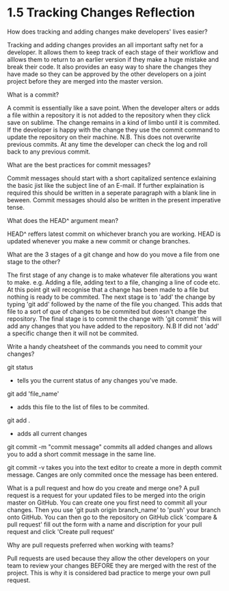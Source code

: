 # 1.5 Tracking Changes Reflection
How does tracking and adding changes make developers' lives easier?

Tracking and adding changes provides an all important safty net for a developer.  It allows them to keep track of each stage of their workflow and alllows them to return to an earlier version if they make a huge mistake and break their code. It also provides an easy way to share the changes they have made so they can be approved by the other developers on a joint project before they are merged into the master version. 

What is a commit?

A commit is essentially like a save point.  When the developer alters or adds a file within a repository it is not added to the repository when they click save on sublime.  The change remains in a kind of limbo until it is commited.  If the developer is happy with the change they use the commit command to update the repository on their machine.  N.B. This does not overwrite previous commits. At any time the developer can check the log and roll back to any previous commit. 

What are the best practices for commit messages?

Commit messages should start with a short capitalized sentence exlaining the basic jist like the subject line of an E-mail.  If further explaination is required this should be written in a seperate paragraph with a blank line in beween. Commit messages should also be written in the present imperative tense. 

What does the HEAD^ argument mean?

HEAD^ reffers latest commit on whichever branch you are working. HEAD is updated whenever you make a new commit or change branches.

What are the 3 stages of a git change and how do you move a file from one stage to the other?

The first stage of any change is to make whatever file alterations you want to make. e.g. Adding a file, adding text to a file, changing a line of code etc. At this point git will recognise that a change has been made to a file but nothing is ready to be commited. 
The next stage is to 'add' the change by typing 'git add' followed by the name of the file you changed.  This adds that file to a sort of que of changes to be commited but doesn't change the repository.
The final stage is to commit the change with 'git commit' this will add any changes that you have added to the repository.  N.B If did not 'add' a specific change then it will not be commited.

Write a handy cheatsheet of the commands you need to commit your changes?

git status
  - tells you the current status of any changes you've made.

git add 'file_name'
  - adds this file to the list of files to be commited.

git add . 
  - adds all current changes

git commit -m "commit message"
commits all added changes and allows you to add a short commit message in the same line.  

git commit -v 
takes you into the text editor to create a more in depth commit message. Canges are only commited once the message has been entered.

What is a pull request and how do you create and merge one?
A pull request is a request for your updated files to be merged into the origin master on GitHub.  You can create one you first need to commit all your changes.  Then you use 'git push origin branch_name' to 'push' your branch onto GitHub. You can then go to the repository on GitHub click 'compare & pull request' fill out the form with a name and discription for your pull request and click 'Create pull request'

Why are pull requests preferred when working with teams?

Pull requests are used because they allow the other developers on your team to review your changes BEFORE they are merged with the rest of the project.  This is why it is considered bad practice to merge your own pull request.  